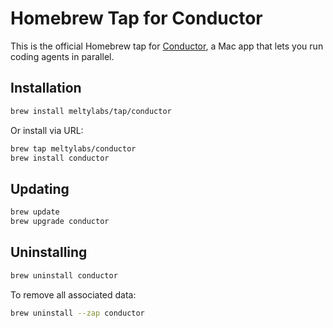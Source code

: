 # Homebrew Tap for Conductor

This is the official Homebrew tap for [Conductor](https://conductor.build/), a Mac app that lets you run coding agents in parallel.

## Installation

```bash
brew install meltylabs/tap/conductor
```

Or install via URL:

```bash
brew tap meltylabs/conductor
brew install conductor
```

## Updating

```bash
brew update
brew upgrade conductor
```

## Uninstalling

```bash
brew uninstall conductor
```

To remove all associated data:

```bash
brew uninstall --zap conductor
```
